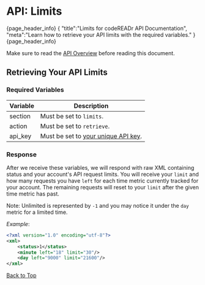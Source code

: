<a name="head"></a><h1>API: Limits</h1>

{page_header_info} { "title":"Limits for codeREADr API Documentation", "meta":"Learn how to retrieve your API limits with the required variables." } {page_header_info}

Make sure to read the [API Overview](../README.md) before reading this document.

<a name="retrieve"></a><h2>Retrieving Your API Limits</h2>

<h3>Required Variables</h3>

| Variable | Description |
| -------- | ----------- |
| section | Must be set to <code>limits</code>. |
| action | Must be set to <code>retrieve</code>. |
| api_key | Must be set to [your unique API key](../README.md#finding). |

<h3>Response</h3>

After we receive these variables, we will respond with raw XML containing status 
and your account's API request limits. You will receive your `limit` and how many
requests you have `left` for each time metric currently tracked for your account.
The remaining requests will reset to your `limit` after the given time metric has
past.

Note: Unlimited is represented by `-1` and you may notice it under the `day` metric
for a limited time.

*Example*:

~~~ .xml
<?xml version="1.0" encoding="utf-8"?>
<xml>
    <status>1</status>
    <minute left="18" limit="30"/>
    <day left="9000" limit="21600"/>
</xml>

~~~

[Back to Top](#head)
